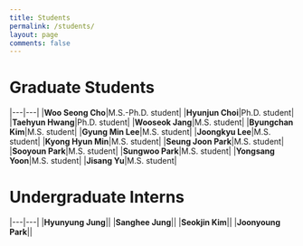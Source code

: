 ```yaml
---
title: Students
permalink: /students/
layout: page
comments: false
---
```




# Graduate Students

|---|---|
|**Woo Seong Cho**|M.S.-Ph.D. student|
|**Hyunjun Choi**|Ph.D. student|
|**Taehyun Hwang**|Ph.D. student|
|**Wooseok Jang**|M.S. student| 
|**Byungchan Kim**|M.S. student| 
|**Gyung Min Lee**|M.S. student| 
|**Joongkyu Lee**|M.S. student| 
|**Kyong Hyun Min**|M.S. student| 
|**Seung Joon Park**|M.S. student| 
|**Sooyoun Park**|M.S. student| 
|**Sungwoo Park**|M.S. student| 
|**Yongsang Yoon**|M.S. student| 
|**Jisang Yu**|M.S. student| 




# Undergraduate Interns

|---|---|
|**Hyunyung Jung**||
|**Sanghee Jung**||
|**Seokjin Kim**||
|**Joonyoung Park**|| 

<!-- 
|---|---|
|**Hyunyung Jung**|B.S. in Mechanical Engineering|
|**Sanghee Jung**|B.S. in Mechanical Engineering|
|**Seokjin Kim**|B.S. in Statistics|
|**Joonyoung Park**|B.S. in Statistics| -->
